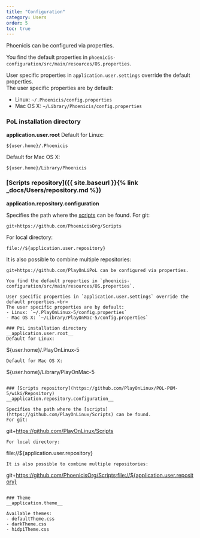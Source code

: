 ```yaml
---
title: "Configuration"
category: Users
order: 5
toc: true
---
```


Phoenicis can be configured via properties. 

You find the default properties in `phoenicis-configuration/src/main/resources/OS.properties`. 

User specific properties in `application.user.settings` override the default properties.<br>
The user specific properties are by default:
- Linux: `~/.Phoenicis/config.properties`
- Mac OS X: `~/Library/Phoenicis/config.properties`

### PoL installation directory
__application.user.root__
Default for Linux:
```
${user.home}/.Phoenicis
```
Default for Mac OS X:
```
${user.home}/Library/Phoenicis
```

### [Scripts repository]({{ site.baseurl }}{% link _docs/Users/repository.md %})
__application.repository.configuration__

Specifies the path where the [scripts](https://github.com/PhoenicisOrg/Scripts) can be found.
For git:
```
git+https://github.com/PhoenicisOrg/Scripts
```
For local directory:
```
file://${application.user.repository}
```
It is also possible to combine multiple repositories:
```
git+https://github.com/PlayOnLiPoL can be configured via properties. 

You find the default properties in `phoenicis-configuration/src/main/resources/OS.properties`. 

User specific properties in `application.user.settings` override the default properties.<br>
The user specific properties are by default:
- Linux: `~/.PlayOnLinux-5/config.properties`
- Mac OS X: `~/Library/PlayOnMac-5/config.properties`

### PoL installation directory
__application.user.root__
Default for Linux:
```
${user.home}/.PlayOnLinux-5
```
Default for Mac OS X:
```
${user.home}/Library/PlayOnMac-5
```

### [Scripts repository](https://github.com/PlayOnLinux/POL-POM-5/wiki/Repository)
__application.repository.configuration__

Specifies the path where the [scripts](https://github.com/PlayOnLinux/Scripts) can be found.
For git:
```
git+https://github.com/PlayOnLinux/Scripts
```
For local directory:
```
file://${application.user.repository}
```
It is also possible to combine multiple repositories:
```
git+https://github.com/PhoenicisOrg/Scripts;file://${application.user.repository}
```

### Theme
__application.theme__

Available themes:
- defaultTheme.css
- darkTheme.css
- hidpiTheme.css
